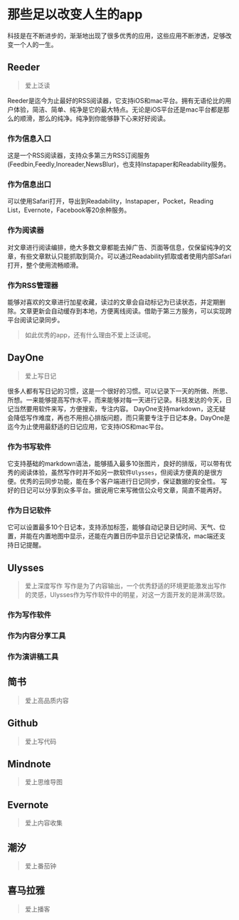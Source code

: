 # 那些足以改变人生的app
科技是在不断进步的，渐渐地出现了很多优秀的应用，这些应用不断渗透，足够改变一个人的一生。

## Reeder
> 爱上泛读

Reeder是迄今为止最好的RSS阅读器，它支持iOS和mac平台。拥有无语伦比的用户体验，简洁、简单、纯净是它的最大特点。无论是iOS平台还是mac平台都是那么的顺滑，那么的纯净。纯净到你能够静下心来好好阅读。

### 作为信息入口
这是一个RSS阅读器，支持众多第三方RSS订阅服务(Feedbin,Feedly,Inoreader,NewsBlur)，也支持Instapaper和Readability服务。
### 作为信息出口
可以使用Safari打开，导出到Readability，Instapaper，Pocket，Reading List，Evernote，Facebook等20余种服务。
### 作为阅读器
对文章进行阅读编排，绝大多数文章都能去掉广告、页面等信息，仅保留纯净的文章，有些文章默认只能抓取到简介。可以通过Readability抓取或者使用内部Safari打开，整个使用流畅顺滑。
### 作为RSS管理器
能够对喜欢的文章进行加星收藏，读过的文章会自动标记为已读状态，并定期删除。文章更新会自动缓存到本地，方便离线阅读。借助于第三方服务，可以实现跨平台阅读记录同步。

> 如此优秀的app，还有什么理由不爱上泛读呢。

## DayOne
> 爱上写日记

很多人都有写日记的习惯，这是一个很好的习惯。可以记录下一天的所做、所思、所想。一来能够提高写作水平，而来能够对每一天进行记录。科技发达的今天，日记当然要用软件来写，方便搜索，专注内容。
DayOne支持markdown，这无疑会降低写作难度，再也不用担心排版问题，而只需要专注于日记本身。DayOne是迄今为止使用最舒适的日记应用，它支持iOS和mac平台。

### 作为书写软件
它支持基础的markdown语法，能够插入最多10张图片，良好的排版，可以带有优秀的阅读体验，虽然写作时并不如另一款软件`Ulysses`，但阅读方便真的是很方便。优秀的云同步功能，能在多个客户端进行日记同步，保证数据的安全性。
写好的日记可以分享到众多平台。据说用它来写微信公众号文章，简直不能再好。

### 作为日记软件
它可以设置最多10个日记本，支持添加标签，能够自动记录日记时间、天气、位置，并能在内置地图中显示，还能在内置日历中显示日记记录情况，mac端还支持日记提醒。

## Ulysses
> 爱上深度写作
写作是为了内容输出，一个优秀舒适的环境更能激发出写作的灵感，Ulysses作为写作软件中的明星，对这一方面开发的是淋漓尽致。

### 作为写作软件

### 作为内容分享工具

### 作为演讲稿工具

## 简书
> 爱上高品质内容

## Github
> 爱上写代码

## Mindnote
> 爱上思维导图

## Evernote
> 爱上内容收集

## 潮汐
> 爱上番茄钟

## 喜马拉雅
> 爱上播客